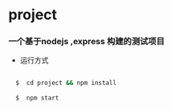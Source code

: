 # project
### 一个基于nodejs ,express 构建的测试项目

*  运行方式
```bash
    
  $  cd project && npm install
  
  $  npm start
```